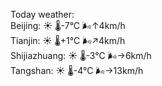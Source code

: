 Today weather:  
Beijing: ☀️ 🌡️-7°C 🌬️↑4km/h  
Tianjin: ☀️ 🌡️+1°C 🌬️↗4km/h  
Shijiazhuang: ☀️ 🌡️-3°C 🌬️→6km/h  
Tangshan: ☀️ 🌡️-4°C 🌬️→13km/h  
